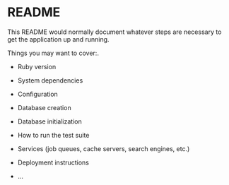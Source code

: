 # README

This README would normally document whatever steps are necessary to get the
application up and running.

Things you may want to cover:.

* Ruby version

* System dependencies

* Configuration

* Database creation

* Database initialization

* How to run the test suite

* Services (job queues, cache servers, search engines, etc.)

* Deployment instructions

* ...
